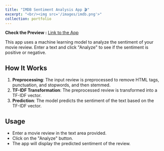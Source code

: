 ```yaml
---
title: "IMDB Sentiment Analysis App 🎬"
excerpt: "<br/><img src='/images/imdb.png'>"
collection: portfolio
---
```


**Check the Preview :** [Link to the App](https://imdb-sentiment-analyzer.streamlit.app/)

This app uses a machine learning model to analyze the sentiment of your movie review. Enter a text and click "Analyze" to see if the sentiment is positive or negative.

## How It Works
1. **Preprocessing**: The input review is preprocessed to remove HTML tags, punctuation, and stopwords, and then stemmed.
2. **TF-IDF Transformation**: The preprocessed review is transformed into a TF-IDF vector.
3. **Prediction**: The model predicts the sentiment of the text based on the TF-IDF vector.

## Usage
- Enter a movie review in the text area provided.
- Click on the "Analyze" button.
- The app will display the predicted sentiment of the review.